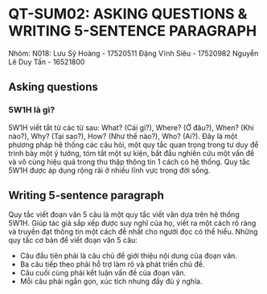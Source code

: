 #  QT-SUM02: ASKING QUESTIONS & WRITING 5-SENTENCE PARAGRAPH

Nhóm: N018: 
Lưu Sỹ Hoàng - 17520511 
Đặng Vĩnh Siêu - 17520982 
Nguyễn Lê Duy Tấn - 16521800

## Asking questions
### 5W1H là gì?
5W1H viết tắt từ các từ sau: What? (Cái gì?), Where? (Ở đâu?), When? (Khi nào?), Why? (Tại sao?), How? (Như thế nào?), Who? (Ai?). Đây là một phương pháp hệ thống các câu hỏi, một quy tắc quan trọng trong tư duy để trình bày một ý tưởng, tóm tắt một sự kiện, bắt đầu nghiên cứu một vấn đề và vô cùng hiệu quả trong thu thập thông tin 1 cách có hệ thống. Quy tắc 5W1H được áp dụng rộng rãi ở nhiều lĩnh vực trong đời sống.

## Writing 5-sentence paragraph
Quy tắc viết đoạn văn 5 câu là một quy tắc viết văn dựa trên hệ thống 5W1H. Giúp tác giả sắp xếp được suy nghĩ của họ, viết ra một cách rõ ràng và truyền đạt thông tin một cách đễ nhất cho người đọc có thể hiểu. Những quy tắc cơ bản để viết đoạn văn 5 câu:

-	Câu đầu tiên phải là câu chủ đề giới thiệu nội dung của đoạn văn.
-	Ba câu tiếp theo phải hỗ trợ làm rõ và phát triển chủ đề.
-	Câu cuối cùng phải kết luận vấn đề của đoạn văn.
-	Mỗi câu phải ngắn gọn, xúc tích nhưng đầy đủ ý nghĩa.
